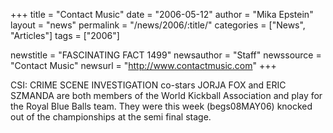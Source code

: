 +++
title = "Contact Music"
date = "2006-05-12"
author = "Mika Epstein"
layout = "news"
permalink = "/news/2006/:title/"
categories = ["News", "Articles"]
tags = ["2006"]

newstitle = "FASCINATING FACT 1499"
newsauthor = "Staff"
newssource = "Contact Music"
newsurl = "http://www.contactmusic.com"
+++

CSI: CRIME SCENE INVESTIGATION co-stars JORJA FOX and ERIC SZMANDA are both members of the World Kickball Association and play for the Royal Blue Balls team. They were this week (begs08MAY06) knocked out of the championships at the semi final stage.


